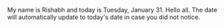 My name is Rishabh and today is Tuesday, January 31. Hello all. The date will automatically update to today's date in case you did not notice.
